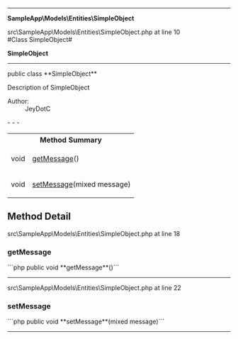 - - -

**SampleApp\Models\Entities\SimpleObject**
<div class="location">src\SampleApp\Models\Entities\SimpleObject.php at line 10</div>
#Class SimpleObject#

**SimpleObject**


- - -

<p class="signature">public  class **SimpleObject**</p>

<div class="comment" id="overview_description"><p>Description of SimpleObject</p></div>

<dl>
<dt>Author:</dt>
<dd>JeyDotC</dd>
</dl>
- - -

<table id="summary_method">
<tr><th colspan="2">Method Summary</th></tr>
<tr>
<td class="type"> void</td>
<td class="description"><p class="name"><a href="#getMessage">getMessage</a>()</p></td>
</tr>
<tr>
<td class="type"> void</td>
<td class="description"><p class="name"><a href="#setMessage">setMessage</a>(mixed message)</p></td>
</tr>
</table>

<h2 id="detail_method">Method Detail</h2>
<div class="location">src\SampleApp\Models\Entities\SimpleObject.php at line 18</div>
<h3 id="getMessage()">getMessage</h3>
```php
public  void **getMessage**()```
<div class="details">
</div>

- - -

<div class="location">src\SampleApp\Models\Entities\SimpleObject.php at line 22</div>
<h3 id="setMessage()">setMessage</h3>
```php
public  void **setMessage**(mixed message)```
<div class="details">
</div>

- - -

